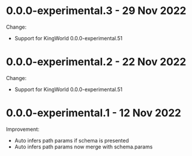 # 0.0.0-experimental.3 - 29 Nov 2022
Change:
- Support for KingWorld 0.0.0-experimental.51

# 0.0.0-experimental.2 - 22 Nov 2022
Change:
- Support for KingWorld 0.0.0-experimental.51

# 0.0.0-experimental.1 - 12 Nov 2022
Improvement:
- Auto infers path params if schema is presented
- Auto infers path params now merge with schema.params
